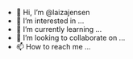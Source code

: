 - 👋 Hi, I’m @laizajensen
- 👀 I’m interested in ...
- 🌱 I’m currently learning ...
- 💞️ I’m looking to collaborate on ...
- 📫 How to reach me ...

<!---
laizajensen/laizajensen is a ✨ special ✨ repository because its `README.md` (this file) appears on your GitHub profile.
You can click the Preview link to take a look at your changes.
--->
